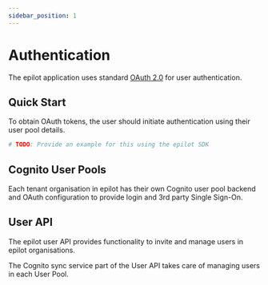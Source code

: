 ```yaml
---
sidebar_position: 1
---
```


# Authentication

The epilot application uses standard [OAuth 2.0](https://oauth.net/2/) for user authentication.

## Quick Start

To obtain OAuth tokens, the user should initiate authentication using their user pool details.

```sh
# TODO: Provide an example for this using the epilot SDK
```

## Cognito User Pools

Each tenant organisation in epilot has their own Cognito user pool backend and OAuth configuration to provide login and 3rd party Single Sign-On.

## User API

The epilot user API provides functionality to invite and manage users in epilot organisations.

The Cognito sync service part of the User API takes care of managing users in each User Pool.